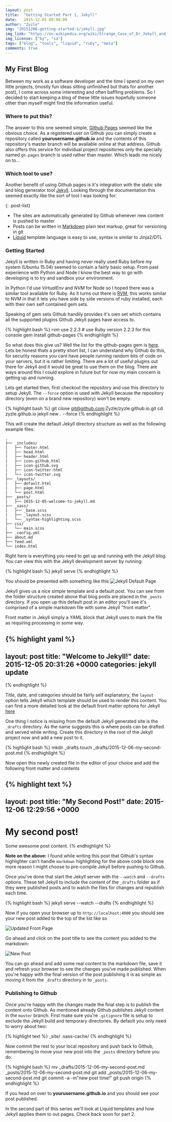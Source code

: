 ```yaml
---
layout: post
title:  "Getting Started Part 1, Jekyll"
date:   2015-12-05 00:00:00
author: "Zyzle"
img: "20151206-getting-started-1/jekyll.jpg"
img_link: "https://en.wikipedia.org/wiki/Strange_Case_of_Dr_Jekyll_and_Mr_Hyde#/media/File:Dr_Jekyll_and_Mr_Hyde_poster_edit2.jpg"
img_license: ["by", "sa"]
tags: ["blog", "tools", "liquid", "ruby", "meta"]
comments: true
---
```


## My First Blog

Between my work as a software developer and the time I spend on my own little projects, (mostly fun ideas sitting unfinished but thats for another post), I come across some interesting and often baffling problems. So I decided to start keeping a blog of these little issues hopefully someone other than myself might find the information useful.

### Where to put this?

The answer to this one seemed simple, [Github Pages](https://pages.github.com/) seemed like the obvious choice. As a registered user on Github you can simply create a repository called **yourusername.github.io** and the contents of this repository's master branch will be available online at that address.  Github also offers this service for individual project repositories only the specially named `gh-pages` branch is used rather than master. Which leads me nicely on to...

### Which tool to use?

Another benefit of using Github pages is it's integration with the static site and blog generator tool [Jekyll](https://jekyllrb.com/).  Looking through the documentation this seemed exactly like the sort of tool I was looking for:

{: .post-list}
* The sites are automatically generated by Github whenever new content is pushed to master
* Posts can be written in [Markdown](https://daringfireball.net/projects/markdown/) plain text markup, great for versioning in git
* [Liquid](http://liquidmarkup.org/) template language is easy to use, syntax is similar to Jinja2/DTL

### Getting Started

Jekyll is written in Ruby and having never really used Ruby before my system (Ubuntu 15.04) seemed to contain a fairly basic setup. From past experience with Python and Node I know the best way to go with developing is to try and sandbox your environment.  

In Python I'd use *VirtualEnv* and *NVM* for Node so I hoped there was a similar tool available for Ruby. As it turns out there is [RVM](https://rvm.io/), this works similar to NVM in that it lets you have side by side versions of ruby installed, each with their own self contained gem sets.

Speaking of gem sets Github handily provides it's own set which contains all the supported plugins Github Jekyll pages have access to.

{% highlight bash %}
rvm use 2.2.3 # use Ruby version 2.2.3 for this console
gem install github-pages
{% endhighlight %}

So what does this give us? Well the list for the github-pages gem is [here](https://pages.github.com/versions/).  Lets be honest thats a pretty short list, I can understand why Github do this, for security reasons you cant have people running random bits of code on your servers, but it is rather limiting. There are a lot of useful plugins out there for Jekyll and it would be great to use them on the blog.  There are ways around this I could explore in future but for now my main concern is getting up and running.

Lets get started then, first checkout the repository and use this directory to setup Jekyll. The `--force` option is used with Jekyll because the repository directory (even on a brand new repository) won't be empty.

{% highlight bash %}
git clone git@github.com:Zyzle/zyzle.github.io.git
cd zyzle.github.io
jekyll new . --force
{% endhighlight %}

This will create the default Jekyll directory structure as well as the following example files:

```
.
├── _includes/
|   ├── footer.html
|   ├── head.html
|   ├── header.html
|   ├── icon-github.html
|   ├── icon-github.svg
|   ├── icon-twitter.html
|   └── icon-twitter.svg
├── _layouts/
|   ├── default.html
|   ├── page.html
|   └── post.html
├── _posts/
|   ├── 2015-12-05-welcome-to-jekyll.md
├── _sass/
|   ├── _base.scss
|   ├── _layout.scss
|   └── _syntax-highlighting.scss
├── css/
|   └── main.scss
├── _config.yml
├── about.md
├── feed.xml
└── index.html
```
Right here is everything you need to get up and running with the Jekyll blog.  You can view this with the Jekyll development server by running:

{% highlight bash %}
jekyll serve
{% endhighlight %}

You should be presented with something like this
![Jekyll Default Page](/images/20151206-getting-started-1/jekyll-new-site.jpg)

Jekyll gives us a nice simple template and a default post. You can see from the folder structure created above that blog posts are placed in the `_posts` directory. If you open up this default post in an editor you'll see it's comprised of a simple markdown file with some Jekyll "front matter".

Front matter in Jekyll simply a YAML block that Jekyll uses to mark the file as requiring processing in some way.  

{% highlight yaml %}
---
layout: post
title:  "Welcome to Jekyll!"
date:   2015-12-05 20:31:26 +0000
categories: jekyll update
---
{% endhighlight %}

Title, date, and categories should be fairly self explanatory, the `layout` option tells Jekyll which template should be used to render this content. You can find a more detailed look at the default front matter options for Jekyll [here](http://jekyllrb.com/docs/frontmatter/)

One thing I notice is missing from the default Jekyll generated site is the `_drafts` directory. As the name suggests this is where posts can be drafted and served while writing.  Create this directory in the root of the Jekyll project now and add a new post to it.

{% highlight bash %}
mkdir _drafts
touch _drafts/2015-12-06-my-second-post.md
{% endhighlight %}

Now open this newly created file in the editor of your choice and add the following front matter and contents

{% highlight text %}
---
layout: post
title:  "My Second Post!"
date:   2015-12-06 12:29:56 +0000
---

# My second post!

Some awesome post content.
{% endhighlight %}

**Note on the above:** I found while writing this post that Github's syntax highlighter can't handle `markdown` highlighting for the above code block one more reason I might choose to pre-compile Jekyll before pushing to Github.

Once you've done that start the Jekyll server with the `--watch` and `--drafts` options. These tell Jekyll to include the content of the `_drafts` folder as if they were published posts and to watch the files for changes and republish each time.

{% highlight bash %}
jekyll serve --watch --drafts
{% endhighlight %}

Now if you open your browser up to `http://localhost:4000` you should see your new post added to the top of the list like so

![Updated Front Page](/images/20151206-getting-started-1/updated_main.png)

Go ahead and click on the post title to see the content you added to the markdown:

![New Post](/images/20151206-getting-started-1/second_post.jpg)

You can go ahead and add some real content to the markdown file, save it and refresh your browser to see the changes you've made published. When you're happy with the final version of the post publishing it is as simple as moving it from the `_drafts` directory in to `_posts`.

### Publishing to Github

Once you're happy with the changes made the final step is to publish the content onto Github. As mentioned already Github publishes Jekyll content in the `master` branch. First make sure you're `.gitignore` file is setup to exclude the Jekyll build and temporary directories. By default you only need to worry about two:

{% highlight text %}
_site/
.sass-cache/
{% endhighlight %}

Now commit the rest to your local repository and push back to Github, remembering to move your new post into the `_posts` directory before you do.

{% highlight bash %}
mv _drafts/2015-12-06-my-second-post.md \
  _posts/2015-12-06-my-second-post.md
git add _posts/2015-12-06-my-second-post.md
git commit -a -m"new post time!"
git push origin
{% endhighlight %}

If you head on over to **yourusername.github.io** and you should see your post published.

In the second part of this series we'll look at Liquid templates and how Jekyll applies them to out pages. Check back soon for part 2.

